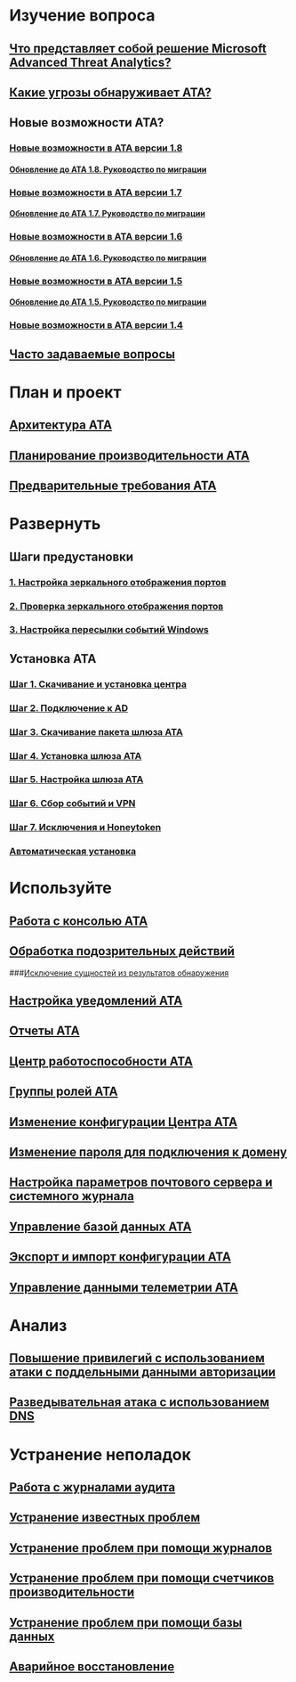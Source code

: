 # Изучение вопроса
## [Что представляет собой решение Microsoft Advanced Threat Analytics?](what-is-ata.md)
## [Какие угрозы обнаруживает ATA?](ata-threats.md)
## Новые возможности ATA?
### [Новые возможности в ATA версии 1.8](whats-new-version-1.8.md)
#### [Обновление до ATA 1.8. Руководство по миграции](ata-update-1.8-migration-guide.md)
### [Новые возможности в ATA версии 1.7](whats-new-version-1.7.md)
#### [Обновление до ATA 1.7. Руководство по миграции](ata-update-1.7-migration-guide.md)
### [Новые возможности в ATA версии 1.6](whats-new-version-1.6.md)
#### [Обновление до ATA 1.6. Руководство по миграции](ata-update-1.6-migration-guide.md)
### [Новые возможности в ATA версии 1.5](whats-new-version-1.5.md)
#### [Обновление до ATA 1.5. Руководство по миграции](ata-update-1.5-migration-guide.md)
### [Новые возможности в ATA версии 1.4](whats-new-version-1.4.md)
## [Часто задаваемые вопросы](ata-technical-faq.md)
# План и проект
## [Архитектура ATA](ata-architecture.md)
## [Планирование производительности ATA](ata-capacity-planning.md)
## [Предварительные требования ATA](ata-prerequisites.md)
# Развернуть
## Шаги предустановки
### [1. Настройка зеркального отображения портов](configure-port-mirroring.md)
### [2. Проверка зеркального отображения портов](validate-port-mirroring.md)
### [3. Настройка пересылки событий Windows](configure-event-collection.md)
## Установка ATA
### [Шаг 1. Скачивание и установка центра](install-ata-step1.md)
### [Шаг 2. Подключение к AD](install-ata-step2.md)
### [Шаг 3. Скачивание пакета шлюза ATA](install-ata-step3.md)
### [Шаг 4. Установка шлюза ATA](install-ata-step4.md)
### [Шаг 5. Настройка шлюза ATA](install-ata-step5.md)
### [Шаг 6. Сбор событий и VPN](install-ata-step6.md)
### [Шаг 7. Исключения и Honeytoken](install-ata-step7.md)
### [Автоматическая установка](ata-silent-installation.md)
# Используйте
## [Работа с консолью ATA](working-with-ata-console.md)
## [Обработка подозрительных действий](working-with-suspicious-activities.md)
###[Исключение сущностей из результатов обнаружения](excluding-entities-from-detections.md)
## [Настройка уведомлений ATA](setting-ata-alerts.md)
## [Отчеты ATA](reports.md)
## [Центр работоспособности ATA](ata-health-center.md)
## [Группы ролей ATA](ata-role-groups.md)
## [Изменение конфигурации Центра ATA](modifying-ata-center-configuration.md)
## [Изменение пароля для подключения к домену](modifying-ata-config-dcpassword.md)
## [Настройка параметров почтового сервера и системного журнала](setting-syslog-email-server-settings.md)
## [Управление базой данных ATA](ata-database-management.md)
## [Экспорт и импорт конфигурации ATA](ata-configuration-file.md)
## [Управление данными телеметрии ATA](manage-telemetry-settings.md)
# Анализ
## [Повышение привилегий с использованием атаки с поддельными данными авторизации](use-case-forged-pac.md)
## [Разведывательная атака с использованием DNS](use-case-dns.md)
# Устранение неполадок
## [Работа с журналами аудита](troubleshoot-audit.md)
## [Устранение известных проблем](troubleshooting-ata-known-errors.md)
## [Устранение проблем при помощи журналов](troubleshooting-ata-using-logs.md)
## [Устранение проблем при помощи счетчиков производительности](troubleshooting-ata-using-perf-counters.md)
## [Устранение проблем при помощи базы данных](troubleshooting-ata-using-ata-database.md)
## [Аварийное восстановление](disaster-recovery.md)
